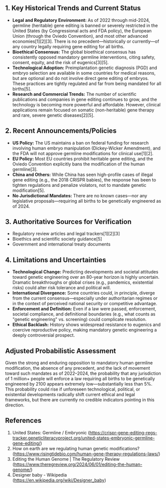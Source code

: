 ## 1. Key Historical Trends and Current Status

- **Legal and Regulatory Environment:** As of 2022 through mid-2024, germline (heritable) gene editing is banned or severely restricted in the United States (by Congressional acts and FDA policy), the European Union (through the Oviedo Convention), and most other advanced economies[1][2][3]. There is no precedent—historically or currently—of any country legally requiring gene editing for all births.
- **Bioethical Consensus:** The global bioethical consensus has consistently opposed mandatory germline interventions, citing safety, consent, equity, and the risk of eugenics[3][5].
- **Technological Adoption:** Preimplantation genetic diagnosis (PGD) and embryo selection are available in some countries for medical reasons, but are optional and do not involve direct gene editing of embryos. These practices are tightly regulated and far from being mandated for all births[5].
- **Research and Commercial Trends:** The number of scientific publications and companies in gene editing continues to grow, and the technology is becoming more powerful and affordable. However, clinical applications remain focused on somatic (non-heritable) gene therapy and rare, severe genetic diseases[2][5].

## 2. Recent Announcements/Policies

- **US Policy:** The US maintains a ban on federal funding for research involving human embryo manipulation (Dickey-Wicker Amendment), and the FDA will not approve germline modifications for clinical use[1][2].
- **EU Policy:** Most EU countries prohibit heritable gene editing, and the Oviedo Convention explicitly bans the modification of the human germline[3].
- **China and Others:** While China has seen high-profile cases of illegal gene editing (e.g., the 2018 CRISPR babies), the response has been to tighten regulations and penalize violators, not to mandate genetic modification[5].
- **No Jurisdictional Mandates:** There are no known cases—nor any legislative proposals—requiring all births to be genetically engineered as of 2024.

## 3. Authoritative Sources for Verification

- Regulatory review articles and legal trackers[1][2][3]
- Bioethics and scientific society guidance[5]
- Government and international treaty documents

## 4. Limitations and Uncertainties

- **Technological Change:** Predicting developments and societal attitudes toward genetic engineering over an 80-year horizon is highly uncertain. Dramatic breakthroughs or global crises (e.g., pandemics, existential risks) could alter risk tolerance and political will.
- **International Divergence:** Some countries could, in principle, diverge from the current consensus—especially under authoritarian regimes or in the context of perceived national security or competitive advantage.
- **Enforcement and Definition:** Even if a law were passed, enforcement, societal compliance, and definitional boundaries (e.g., what counts as "genetic engineering" vs. screening) could complicate resolution.
- **Ethical Backlash:** History shows widespread resistance to eugenics and coercive reproductive policy, making mandatory genetic engineering a deeply controversial prospect.

## Adjusted Probabilistic Assessment

Given the strong and enduring opposition to mandatory human germline modification, the absence of any precedent, and the lack of movement toward such mandates as of 2022–2024, the probability that any jurisdiction of 1 million+ people will enforce a law requiring all births to be genetically engineered by 2100 appears extremely low—substantially less than 5%. This probability could rise if unforeseen technological, political, or existential developments radically shift current ethical and legal frameworks, but there are currently no credible indicators pointing in this direction.

## References

1. United States: Germline / Embryonic (https://crispr-gene-editing-regs-tracker.geneticliteracyproject.org/united-states-embryonic-germline-gene-editing/)
2. How on earth are we regulating human genetic modifications? (https://www.risingtidebio.com/human-gene-therapy-regulations-laws/)
3. Editing the Human Genome | The Regulatory Review (https://www.theregreview.org/2024/06/01/editing-the-human-genome/)
5. Designer baby - Wikipedia (https://en.wikipedia.org/wiki/Designer_baby)